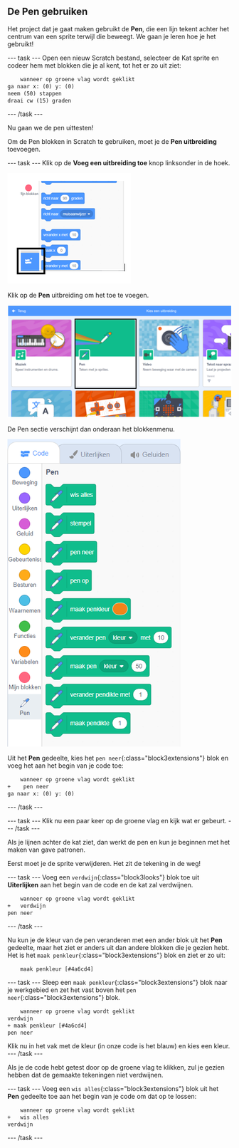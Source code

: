 ## De Pen gebruiken

Het project dat je gaat maken gebruikt de **Pen**, die een lijn tekent achter het centrum van een sprite terwijl die beweegt. We gaan je leren hoe je het gebruikt!

--- task --- Open een nieuw Scratch bestand, selecteer de Kat sprite en codeer hem met blokken die je al kent, tot het er zo uit ziet:

```blocks3
    wanneer op groene vlag wordt geklikt
ga naar x: (0) y: (0)
neem (50) stappen
draai cw (15) graden
```

--- /task ---

Nu gaan we de pen uittesten!

Om de Pen blokken in Scratch te gebruiken, moet je de **Pen uitbreiding** toevoegen.

--- task --- Klik op de **Voeg een uitbreiding toe** knop linksonder in de hoek.

![voeg een gemarkeerde knop als uitbreiding toe](images/add-extension-annotated.png)

Klik op de **Pen** uitbreiding om het toe te voegen.

![pen uitbreiding gemarkeerd](images/click-pen-annotated.png)

De Pen sectie verschijnt dan onderaan het blokkenmenu.

![pen uitbreiding blokken](images/pen-extension-blocks.png)

Uit het **Pen** gedeelte, kies het `pen neer`{:class="block3extensions"} blok en voeg het aan het begin van je code toe:

```blocks3
    wanneer op groene vlag wordt geklikt
+    pen neer
ga naar x: (0) y: (0)
```

--- /task ---

--- task --- Klik nu een paar keer op de groene vlag en kijk wat er gebeurt. --- /task ---

Als je lijnen achter de kat ziet, dan werkt de pen en kun je beginnen met het maken van gave patronen.

Eerst moet je de sprite verwijderen. Het zit de tekening in de weg!

--- task --- Voeg een `verdwijn`{:class="block3looks"} blok toe uit **Uiterlijken** aan het begin van de code en de kat zal verdwijnen.

```blocks3
    wanneer op groene vlag wordt geklikt
+   verdwijn
pen neer
```

--- /task ---

Nu kun je de kleur van de pen veranderen met een ander blok uit het **Pen** gedeelte, maar het ziet er anders uit dan andere blokken die je gezien hebt. Het is het `maak penkleur`{:class="block3extensions"} blok en ziet er zo uit:

```blocks3
    maak penkleur [#4a6cd4]
```

--- task --- Sleep een `maak penkleur`{:class="block3extensions"} blok naar je werkgebied en zet het vast boven het `pen neer`{:class="block3extensions"} blok.

```blocks3
    wanneer op groene vlag wordt geklikt
verdwijn
+ maak penkleur [#4a6cd4]
pen neer
```

Klik nu in het vak met de kleur (in onze code is het blauw) en kies een kleur. --- /task ---

Als je de code hebt getest door op de groene vlag te klikken, zul je gezien hebben dat de gemaakte tekeningen niet verdwijnen.

--- task --- Voeg een `wis alles`{:class="block3extensions"} blok uit het **Pen** gedeelte toe aan het begin van je code om dat op te lossen:

```blocks3
    wanneer op groene vlag wordt geklikt
+   wis alles
verdwijn
```

--- /task ---